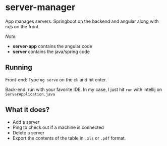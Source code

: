 # server-manager
App manages servers. Springboot on the backend and angular along with rxjs on the front.

_Note:_

- **server-app** contains the angular code
- **server** contains the java/spring code

## Running

Front-end: Type `ng serve` on the cli and hit enter.

Back-end: run with your favorite IDE. In my case, I just hit `run` with intellij on `ServerApplication.java`

## What it does?

- Add a server
- Ping to check out if a machine is connected
- Delete a server
- Export the contents of the table in `.xls` or `.pdf` format.
